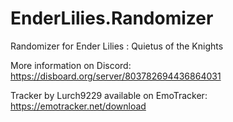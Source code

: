 # EnderLilies.Randomizer
Randomizer for Ender Lilies : Quietus of the Knights

More information on Discord: https://disboard.org/server/803782694436864031

Tracker by Lurch9229 available on EmoTracker: https://emotracker.net/download
